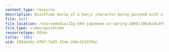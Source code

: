 ```yaml
---
content_type: resource
description: QuickTime movie of a kanji character being painted with a brush.
file: null
file_location: /coursemedia/21g-504-japanese-iv-spring-2009/106ab2dcdfb77e03324e2dbc3143f5bc_1861.mov
file_type: video/quicktime
resourcetype: Other
title: '1861'
uid: 106ab2dc-dfb7-7e03-324e-2dbc3143f5bc
---
```

